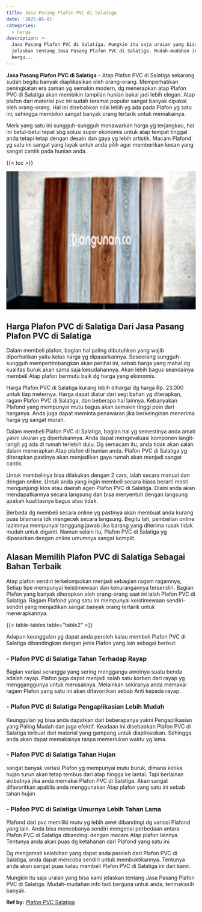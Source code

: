 ```yaml
---
title: Jasa Pasang Plafon PVC di Salatiga
date: '2025-05-01'
categories:
  - harga
description: >-
  Jasa Pasang Plafon PVC di Salatiga. Mungkin itu saja uraian yang bisa kami
  jelaskan tentang Jasa Pasang Plafon PVC di Salatiga. Mudah-mudahan info tadi
  bergu...
---
```


**Jasa Pasang Plafon PVC di Salatiga** – Atap Plafon PVC di Salatiga sekarang sudah begitu banyak diaplikasikan oleh orang-orang. Memperhatikan peningkatan era zaman yg semakin modern, dg menerapkan atap Plafon PVC di Salatiga akan membikin tampilan hunian bakal jadi lebih elegan. Atap plafon dari material pvc ini sudah teramat populer sangat banyak dipakai oleh orang-orang. Hal ini disebabkan nilai lebih yg ada pada Plafon yg satu ini, sehingga membikin sangat banyak orang tertarik untuk memakainya.

Merk yang satu ini sungguh-sungguh menawarkan harga yg terjangkau, hal ini betul-betul tepat sbg solusi super ekonomis untuk atap tempat tinggal anda tetapi tetap dengan desain dan gaya yg lebih artistik. Macam Plafond yg satu ini sangat yang layak untuk anda pilih agar memberikan kesan yang sangat cantik pada hunian anda.

{{< toc >}}

![Jasa Pasang Plafon PVC di Salatiga](/images/flafond-pvc-murah02.png)

## Harga Plafon PVC di Salatiga Dari Jasa Pasang Plafon PVC di Salatiga

Dalam membeli plafon, bagian hal paling dibutuhkan yang wajib diperhatikan yaitu kelas harga yg dipasarkannya. Seseorang sungguh-sungguh mempertimbangkan akan perihal ini, sebab harga yang mahal dg kualitas buruk akan sama saja kesudahannya. Akan lebih bagus seandainya membeli Atap plafon bermutu baik dg harga yang ekonomis.

Harga Plafon PVC di Salatiga kurang lebih dihargai dg harga Rp. 23.000 untuk tiap meternya. Harga dapat diatur dari segi bahan yg diterapkan, ragam Plafon PVC di Salatiga, dan beberapa hal lainnya. Kebanyakan Plafond yang mempunyai mutu bagus akan semakin tinggi poin dari harganya. Anda juga dapat meminta penawaran jika berkeinginan menerima harga yg sangat murah.

Dalam membeli Plafon PVC di Salatiga, bagian hal yg semestinya anda amati yakni ukuran yg diperlukannya. Anda dapat mengevaluasi komponen langit-langit yg ada di rumah terlebih dulu. Dg semacam itu, anda tidak akan salah dalam menerapkan Atap plafon di hunian anda. Plafon PVC di Salatiga yg diterapkan pastinya akan menjadikan gaya rumah akan menjadi sangat cantik.

Untuk membelinya bisa dilakukan dengan 2 cara, ialah secara manual dan dengan online. Untuk anda yang ingin membeli secara biasa berarti mesti mengunjungi kios atau daerah agen Plafon PVC di Salatiga. Disini anda akan mendapatkannya secara langsung dan bisa menyentuh dengan langsung apakah kualitasnya bagus atau tidak.

Berbeda dg membeli secara online yg pastinya akan membuat anda kurang puas bilamana tdk mengecek secara langsung. Begitu lah, pembelian online lazimnya mempunyai tanggung jawab jika barang yang diterima rusak tidak mudah untuk diganti. Namun selain itu, Plafon PVC di Salatiga yg dipasarkan dengan online umumnya sangat komplit.

## Alasan Memilih Plafon PVC di Salatiga Sebagai Bahan Terbaik

Atap plafon sendiri terkelompokan menjadi sebagian ragam ragamnya, Setiap tipe mempunyai keistimewaan dan kekurangannya tersendiri. Bagian Plafon yang banyak diterapkan oleh orang-orang saat ini ialah Plafon PVC di Salatiga. Ragam Plafond yang satu ini mempunyai keistimewaan sendiri-sendiri yang menjadikan sangat banyak orang tertarik untuk menerapkannya.

{{< table-tables table="table2" >}}

Adapun keunggulan yg dapat anda peroleh kalau membeli Plafon PVC di Salatiga dibandingkan dengan jenis Plafon yang lain sebagai berikut:

### \- Plafon PVC di Salatiga Tahan Terhadap Rayap

Bagian variasi serangga yang sering menggangu awetnya suatu benda adalah rayap. Plafon juga dapat menjadi salah satu korban dari rayap yg mengganggunya untuk merusaknya. Melainkan sekiranya anda memakai ragam Plafon yang satu ini akan difavoritkan sebab Anti kepada rayap.

### \- Plafon PVC di Salatiga Pengaplikasian Lebih Mudah

Keunggulan yg bisa anda dapatkan dari beberapanya yakni Pengaplikasian yang Paling Mudah dan juga efektif. Keadaan ini disebabkan Plafon PVC di Salatiga terbuat dari material yang gampang untuk diaplikasikan. Sehingga anda akan dapat memakainya tanpa memerlukan waktu yg lama.

### \- Plafon PVC di Salatiga Tahan Hujan

sangat banyak variasi Plafon yg mempunyai mutu buruk, dimana ketika hujan turun akan tetap tembus dari atap hingga ke lantai. Tapi berlainan akibatnya jika anda memakai Plafon PVC di Salatiga. Akan sangat difavoritkan apabila anda menggunakan Atap plafon yang satu ini sebab tahan hujan.

### \- Plafon PVC di Salatiga Umurnya Lebih Tahan Lama

Plafond dari pvc memiliki mutu yg lebih awet dibandingi dg variasi Plafond yang lain. Anda bisa mencobanya sendiri mengenai perbedaan antara Plafon PVC di Salatiga dibandingi dengan macam Atap plafon lainnya. Tentunya anda akan puas dg ketahanan dari Plafond yang satu ini.

Dg mengamati kelebihan yang dapat anda peroleh dari Plafon PVC di Salatiga, anda dapat mencoba sendiri untuk membuktikannya. Tentunya anda akan sangat puas kalau membeli Plafon PVC di Salatiga ini dari kami.

Mungkin itu saja uraian yang bisa kami jelaskan tentang Jasa Pasang Plafon PVC di Salatiga. Mudah-mudahan info tadi berguna untuk anda, terimakasih banyak.

**Ref by:** [Plafon PVC Salatiga](https://id.wikipedia.org/wiki/Plafon)
